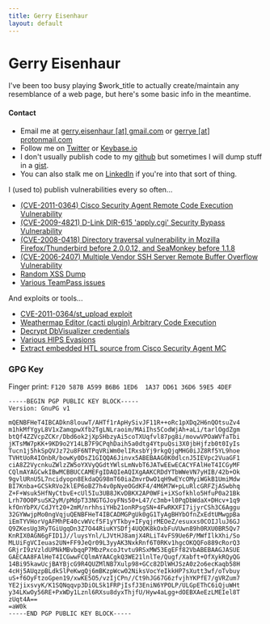 ```yaml
---
title: Gerry Eisenhaur
layout: default
---
```

# Gerry Eisenhaur
I've been too busy playing $work_title to actually create/maintain any resemblance of a web page, but here's some basic info in the meantime.

#### Contact
  * Email me at [gerry.eisenhaur [at] gmail.com](mailto:gerry.eisenhaur@gmail.com) or [gerrye [at] protonmail.com](mailto:gerrye@protonmail.com)
  * Follow me on [Twitter](https://www.twiter.com/gerryeisenhaur) or [Keybase.io](https://keybase.io/gerry)
  * I don't usually publish code to my [github](https://www.github.com/gerry) but sometimes I will dump stuff in a [gist](https://gist.github.com/gerry).
  * You can also stalk me on [LinkedIn](https://www.linkedin.com/in/gerryeisenhaur) if you're into that sort of thing.

I (used to) publish vulnerabilities every so often...

  * [(CVE-2011-0364) Cisco Security Agent Remote Code Execution Vulnerability](http://cve.mitre.org/cgi-bin/cvename.cgi?name=CVE-2011-0364)
  * [(CVE-2009-4821) D-Link DIR-615 'apply.cgi' Security Bypass Vulnerability](https://cve.mitre.org/cgi-bin/cvename.cgi?name=CVE-2009-4821)
  * [(CVE-2008-0418) Directory traversal vulnerability in Mozilla Firefox/Thunderbird before 2.0.0.12, and SeaMonkey before 1.1.8](https://cve.mitre.org/cgi-bin/cvename.cgi?name=CVE-2008-0418)
  * [(CVE-2006-2407) Multiple Vendor SSH Server Remote Buffer Overflow Vulnerability](https://cve.mitre.org/cgi-bin/cvename.cgi?name=CVE-2006-2407)
  * [Random XSS Dump](https://gist.github.com/gerry/765822)
  * [Various TeamPass issues](https://gist.github.com/gerry/860117891bbaeb161fdc7f66d08622d0)
 
And exploits or tools... 

  * [CVE-2011-0364/st_upload exploit](https://gist.github.com/gerry/907090)
  * [Weathermap Editor (cacti plugin) Arbitrary Code Execution](https://gist.github.com/gerry/d977490319a474b9d777538452018b54)
  * [Decrypt DbVisualizer credentials](https://gist.github.com/gerry/c4602c23783d894b8d96)
  * [Various HIPS Evasions](https://gist.github.com/gerry/666941d68230f4634a0b)
  * [Extract embedded HTL source from Cisco Security Agent MC](https://gist.github.com/gerry/765797)

### GPG Key
Finger print: `F120 587B A599 B6B6 1ED6  1A37 DD61 36D6 59E5 4DEF`

```
-----BEGIN PGP PUBLIC KEY BLOCK-----
Version: GnuPG v1

mQENBFHeT4IBCADkn8louwT/AHTf1rApHySivJF11R++oRc1pXDq2H6nQOtsuZv4
m1hkMfYgyL8V1xZamqpwXfb2TgLNLraoim/MAiIhs5CodWjAh+aLi/tarlOgdZgm
btQf4ZZVcpZCKr/Dbd6ok2jXpSHbzyAi5coTXUqfvl87pg8i/movwVPOaWVfaTbi
jKTsMW7pKK+9KD9o2Y14LB7F9CPqhDaih5a0dtg4YtpuQsi3X0jbHjfzb0t0IyIs
Tucn1j5hkSpQVJz72u8F6NTPqVRiWm0elIRxsbYj9rkgQjqMHG0iJZ8Rf5YL9hoe
TVHtUoR4IOnbR/bowKy0DsZ1GIQQA6Jinvx5ABEBAAG0K0dlcnJ5IEVpc2VuaGF1
ciA8Z2VycnkuZWlzZW5oYXVyQGdtYWlsLmNvbT6JATwEEwECACYFAlHeT4ICGyMF
CQlmAYAGCwkIBwMCBBUCCAMEFgIDAQIeAQIXgAAKCRDdYTbWWeVN7yHIB/42b+Ok
9gvlURnU5L7ncidyopn8EkdaQG98mT60iaZmvrDwO1qH9wEYcOMyiWGkB1UmiMdw
BI7Knba+GCSkRVo2klEP6oBZ7h4v0pNyeOGdKF4/4M6M7W+pLuRlcGRFZjASwbhq
Z+F+Wsuk5HfNyCtbvE+cUl5Iu3UB8JKvDBKX2AP0WFi+iXSofkhlo5HfuP0a21Bk
Lrh70O0PsuSK2yM/pMdpT33NGTGJoyFNs50+L47/c3mb+l0PqDbWdaX+DHcv+1q9
kfOnYbPX/CdJYt20+2mM/nrhhsiYHb21onRPsgSN+4FwRKXFI7ijyrCSh3C6Aggu
32GYWwjpMo0ngVqjuQENBFHeT4IBCADMGPgUk0gG1TyAgBHYbOfnZxEdtUMwgpBa
iEmTYVHorVgAFMhPE40cvWVcf5F1yYTkby+IFyqjrMEOeZ/esuxxs0COIJluJ6GJ
Q9ZKesUg3RyTGiUgqDn3Z7O44RiuKYSDfj4UQOK8kOxbFuVUwn89h0RXU0BR5Qv7
KnRIX0AGN6gFID1J//luysYnl/LJVtHJ8amjX4RLiT4vFS9Ue6P/MWfIlkXhi/So
MLUiFgVCIeuas2UN+FF9JeQr09L3yyAK3NxkRnf6T0RKv1hgcOKQQFo889cRorQ3
GRjrI9zVzldUPNkMBvbqqP7MbzPxcoJtvtu9RSxMW53EgEFf82VbABEBAAGJASUE
GAECAA8FAlHeT4ICGwwFCQlmAYAACgkQ3WE21lnlTe/Qugf/Xabft+OfXykRQyQG
14Bi95kawUcjBAYBjcG9R4QUZMlNB7Xulp98+GCc82DlWHJSzA0z2o6ecKaqb58H
4cHj5AUqzpBLdkSlPeKwgQj6mBKzpWcw02NiksVocYeIkkHP7sXutt3wf/oTvbuy
uS+f6OyFtzoGpen19/xwKE5O5/vzIjCPn//Ct9hJG67G6zfvjhYKPfE7/gVRZum7
YE2jixsvyK/K1SQNqqvp3DiOLSk1FRPjIsfJ3EniN6YPOLP/ULGpEThC6iQjuWHt
y34LKwOy56RE+PxWDy1Lznl6RXsu8dyxThjfU/Hyw4aLgg+dOEBXAeEzLMEIel8T
zUqt4A==
=aW0k
-----END PGP PUBLIC KEY BLOCK-----
```
